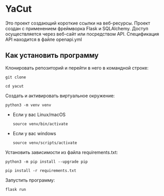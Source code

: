# YaCut

Это проект создающий короткие ссылки на веб-ресурcы.
Проект создан с применением фреймворка Flask и SQLAlchemy.
Доступ осуществляется через веб-сайт или посредством API.
Спецификация API находится в файле openapi.yml

## Как установить программу

Клонировать репозиторий и перейти в него в командной строке:

```
git clone 
```

```
cd yacut
```

Cоздать и активировать виртуальное окружение:

```
python3 -m venv venv
```

* Если у вас Linux/macOS

    ```
    source venv/bin/activate
    ```

* Если у вас windows

    ```
    source venv/scripts/activate
    ```

Установить зависимости из файла requirements.txt:

```
python3 -m pip install --upgrade pip
```

```
pip install -r requirements.txt
```

Запустить программу:

```
flask run
```
